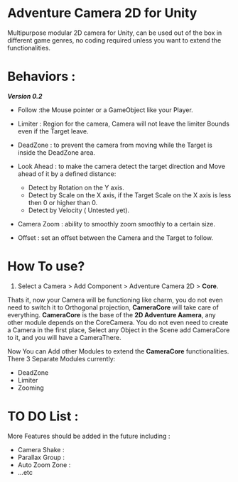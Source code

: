 # Adventure Camera 2D for Unity

Multipurpose modular 2D camera for Unity, can be used out of the box in different game genres, no coding required unless you want to extend the functionalities.


# Behaviors :

***Version 0.2***

- Follow  :the Mouse pointer or a GameObject like your Player.
- Limiter : Region for the camera, Camera will not leave the limiter Bounds even if the Target leave.
- DeadZone : to prevent the camera from moving while the Target is inside the DeadZone area.
- Look Ahead : to make the camera detect the target direction and Move ahead of it by a defined distance:
    - Detect by Rotation on the Y axis.
    - Detect by Scale on the X axis, if the Target Scale on the X axis is less then 0 or higher than 0.
    - Detect by Velocity ( Untested yet).

- Camera Zoom : ability to smoothly zoom smoothly to a certain size.
- Offset : set an offset between the Camera and the Target to follow.


# How To use?

1. Select a Camera > Add Component > Adventure Camera 2D > **Core**.

Thats it, now your Camera will be functioning like charm, you do not even need to switch it to Orthogonal projection, **CameraCore** will take care of everything. **CameraCore** is the base of the **2D Adventure Aamera**, any other module depends on the CoreCamera.
You do not even need to create a Camera in the first place, Select any Object in the Scene add CameraCore to it, and you will have a CameraThere. 

Now You can Add other Modules to extend the **CameraCore** functionalities.
There 3 Separate Modules currently: 

  - DeadZone
  - Limiter
  - Zooming


# TO DO List :

More Features should be added in the future including :

- Camera Shake :
- Parallax Group :
- Auto Zoom Zone :
- ...etc
